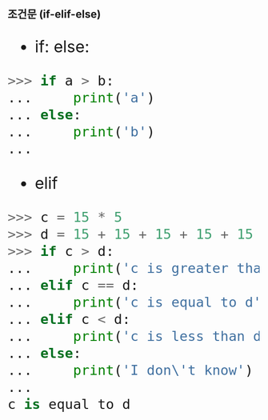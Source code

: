 ## 조건문 (if-elif-else)

<font size="6">

- if: else:
``` python
>>> if a > b:                     # 만약 a가 b보다 크면
...     print('a')                # 'a'를 출력한다.
... else:                         # 그렇지 않으면
...     print('b')                # 'b'를 출력한다.
... 
```

- elif
``` python
>>> c = 15 * 5
>>> d = 15 + 15 + 15 + 15 + 15
>>> if c > d:
...     print('c is greater than d')
... elif c == d:
...     print('c is equal to d')
... elif c < d:
...     print('c is less than d')
... else:
...     print('I don\'t know')
... 
c is equal to d
```
</font>